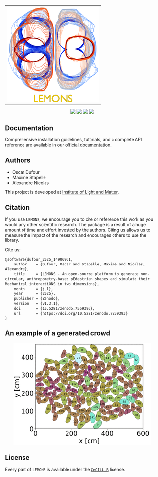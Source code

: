 <table align="center" style="width:100%; border-collapse:collapse;">
  <tr>
    <td align="center" style="width:100%;">
      <img src="./docs/source/_static/logo/logo_doc.png" width="300" alt="Project icon" style="display:block; margin:auto;">
    </td>
  </tr>
  <tr>
    <td align="left" style="width:100%;">
    </td>
  </tr>
</table>
<div align="center">

[![](https://badgen.net/badge/DOI/open%20access/orange)](https://scipost.org/SciPostPhysCodeb)
[![](https://badgen.net/static/DOC/lemons-docs/cyan?icon=https://icons.getbootstrap.com/icons/filetype-doc/)](https://lemons.readthedocs.io/en/latest/index.html)
[![](https://badgen.net/badge/icon/GitHub?icon=github&label)](https://github.com/odufour7/LEMONS)
[![](https://badgen.net/badge/🚀/Streamlit%20App/green)](https://lemons.streamlit.app/)

</div>


## Documentation

Comprehensive installation guidelines, tutorials, and a complete API reference are available in our [official documentation](https://lemons.readthedocs.io/en/latest/).
## Authors

* Oscar Dufour
* Maxime Stapelle
* Alexandre Nicolas

This project is developed at
[Institute of Light and Matter](https://ilm.univ-lyon1.fr/).

## Citation

If you use `LEMONS`, we encourage you to cite or reference this work as you would any other scientific research. The package is a result of a huge amount of time and effort invested by the authors. Citing us allows us to measure the impact of the research and encourages others to use the library.

Cite us:
```
@software{dufour_2025_14906931,
    author    = {Dufour, Oscar and Stapelle, Maxime and Nicolas, Alexandre},
    title     = {LEMONS - An open-source platform to generate non-circuLar, anthropometry-based pEdestrian shapes and simulate their Mechanical interactiONS in two dimensions},
    month     = {jul},
    year      = {2025},
    publisher = {Zenodo},
    version   = {v1.3.1},
    doi       = {10.5281/zenodo.7559393},
    url       = {https://doi.org/10.5281/zenodo.7559393}
}
```

## An example of a generated crowd
<tr>
  <td align="center" style="width:100%;">
    <img src="./data/images/crowd_150_agents.png" width="450" alt="Project icon" style="display:block; margin:auto;">
  </td>
</tr>


## License
Every part of `LEMONS` is available under the [`CeCILL-B`](https://cecill.info/licences.fr.html) license.



